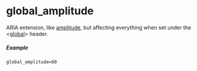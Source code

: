 ---
---
# global_amplitude

ARIA extension, like [amplitude](amplitude), but affecting everything when set
under the <[global](/headers/global)> header.

##### Example

```
global_amplitude=60
```
